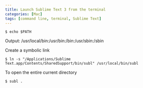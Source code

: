 ```yaml
---
title: Launch Sublime Text 3 from the terminal
categories: [Mac]
tags: [command line, terminal, Sublime Text]
---
```


```
$ echo $PATH
```

Output: /usr/local/bin:/usr/bin:/bin:/usr/sbin:/sbin

Create a symbolic link

```
$ ln -s "/Applications/Sublime Text.app/Contents/SharedSupport/bin/subl" /usr/local/bin/subl
```

To open the entire current directory

```
$ subl .
```